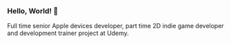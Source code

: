 ### Hello, World! 👋

Full time senior Apple devices developer, part time 2D indie game developer and development trainer project at Udemy.

